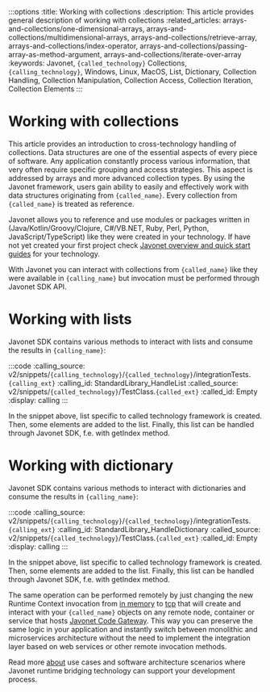 :::options
:title: Working with collections
:description: This article provides general description of working with collections
:related_articles: arrays-and-collections/one-dimensional-arrays, arrays-and-collections/multidimensional-arrays, arrays-and-collections/retrieve-array, arrays-and-collections/index-operator, arrays-and-collections/passing-array-as-method-argument, arrays-and-collections/iterate-over-array
:keywords: Javonet, `{called_technology}` Collections, `{calling_technology}`, Windows, Linux, MacOS, List, Dictionary, Collection Handling, Collection Manipulation, Collection Access, Collection Iteration, Collection Elements
:::

# Working with collections

This article provides an introduction to cross-technology handling of collections. Data structures are one of the essential aspects of every piece of software. Any application constantly process various information, that very often require specific grouping and access strategies. This aspect is addressed by arrays and more advanced collection types. By using the Javonet framework, users gain ability to easily and effectively work with data structures originating from `{called_name}`. Every collection from `{called_name}` is treated as reference.
  
Javonet allows you to reference and use modules or packages written in (Java/Kotlin/Groovy/Clojure, C#/VB.NET, Ruby, Perl, Python, JavaScript/TypeScript) like they were created in your technology. If have not yet created your first project check [Javonet overview and quick start guides](/guides/v2/`{calling_technology}`/`{called_technology}`/getting-started/about-javonet) for your technology.  
  
With Javonet you can interact with collections from `{called_name}` like they were available in `{calling_name}` but invocation must be performed through Javonet SDK API.  

# Working with lists
  
Javonet SDK contains various methods to interact with lists and consume the results in `{calling_name}`:  
  
:::code
:calling_source: v2/snippets/`{calling_technology}`/`{called_technology}`/integrationTests.`{calling_ext}`
:calling_id: StandardLibrary_HandleList
:called_source: v2/snippets/`{called_technology}`/TestClass.`{called_ext}`
:called_id: Empty
:display: calling
:::

In the snippet above, list specific to called technology framework is created.  
Then, some elements are added to the list.
Finally, this list can be handled through Javonet SDK, f.e. with getIndex method.

# Working with dictionary
  
Javonet SDK contains various methods to interact with dictionaries and consume the results in `{calling_name}`:  
  
:::code
:calling_source: v2/snippets/`{calling_technology}`/`{called_technology}`/integrationTests.`{calling_ext}`
:calling_id: StandardLibrary_HandleDictionary
:called_source: v2/snippets/`{called_technology}`/TestClass.`{called_ext}`
:called_id: Empty
:display: calling
:::

In the snippet above, list specific to called technology framework is created.  
Then, some elements are added to the list.
Finally, this list can be handled through Javonet SDK, f.e. with getIndex method.
  
The same operation can be performed remotely by just changing the new Runtime Context invocation from [in memory](/guides/v2/`{calling_technology}`/`{called_technology}`/foundations/in-memory-channel) to [tcp](/guides/v2/`{calling_technology}`/`{called_technology}`/foundations/tcp-channel) that will create and interact with your `{called_name}` objects on any remote node, container or service that hosts [Javonet Code Gateway](/guides/v2/`{calling_technology}`/`{called_technology}`/javonet-code-gateway/about-javonet-code-gateway.md). This way you can preserve the same logic in your application and instantly switch between monolithic and microservices architecture without the need to implement the integration layer based on web services or other remote invocation methods.
  
Read more [about](/guides/v2/`{calling_technology}`/`{called_technology}`/getting-started/about-javonet) use cases and software architecture scenarios where Javonet runtime bridging technology can support your development process.
